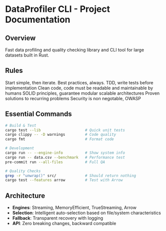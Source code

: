 # DataProfiler CLI - Project Documentation

## Overview

Fast data profiling and quality checking library and CLI tool for large datasets built in Rust.

## Rules

Start simple, then iterate.
Best practices, always.
TDD, write tests before implementation
Clean code, code must be readable and maintainable by humans
SOLID principles, guarantee modular scalable architectures
Proven solutions to recurring problems
Security is non negotable, OWASP

## Essential Commands

```bash
# Build & Test
cargo test --lib                    # Quick unit tests
cargo clippy -- -D warnings         # Code quality
cargo fmt                           # Format code

# Development
cargo run -- --engine-info          # Show system info
cargo run -- data.csv --benchmark   # Performance test
pre-commit run --all-files          # Full QA

# Quality Checks
grep -r "unwrap()" src/             # Should return nothing
cargo test --features arrow         # Test with Arrow
```

## Architecture

- **Engines**: Streaming, MemoryEfficient, TrueStreaming, Arrow
- **Selection**: Intelligent auto-selection based on file/system characteristics
- **Fallback**: Transparent recovery with logging
- **API**: Zero breaking changes, backward compatible
